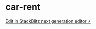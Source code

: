 # car-rent

[Edit in StackBlitz next generation editor ⚡️](https://stackblitz.com/~/github.com/borkrit/car-rent)